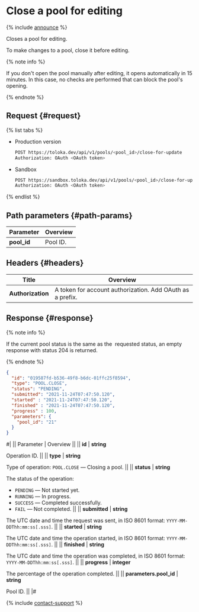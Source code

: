 # Close a pool for editing

{% include [announce](../_includes/announce.md) %}

Closes a pool for editing.

To make changes to a pool, close it before editing.

{% note info %}

If you don't open the pool manually after editing, it opens automatically in 15 minutes. In this case, no checks are performed that can block the pool's opening.

{% endnote %}

## Request {#request}

{% list tabs %}

- Production version

    ```bash
    POST https://toloka.dev/api/v1/pools/<pool_id>/close-for-update
    Authorization: OAuth <OAuth token>
    ```

- Sandbox

    ```bash
    POST https://sandbox.toloka.dev/api/v1/pools/<pool_id>/close-for-update
    Authorization: OAuth <OAuth token>
    ```

{% endlist %}

## Path parameters {#path-params}

Parameter | Overview
----- | -----
**pool_id** | Pool ID.

## Headers {#headers}

Title | Overview
----- | -----
**Authorization** | A token for account authorization. Add OAuth as a prefix.

## Response {#response}

{% note info %}

If the current pool status is the same as the  requested status, an empty response with status 204 is returned.

{% endnote %}

```json
{
  "id": "019587fd-b536-49f8-b6dc-01ffc25f8594",
  "type": "POOL.CLOSE",
  "status": "PENDING",
  "submitted": "2021-11-24T07:47:50.120",
  "started" : "2021-11-24T07:47:50.120",
  "finished" : "2021-11-24T07:47:50.120",
  "progress" : 100,
  "parameters": {
    "pool_id": "21"
  }
}
```

#|
|| Parameter | Overview ||
|| **id** | **string**

Operation ID. ||
|| **type** | **string**

Type of operation: `POOL.CLOSE` — Closing a pool. ||
|| **status** | **string**

The status of the operation:

- `PENDING` — Not started yet.
- `RUNNING` — In progress.
- `SUCCESS` — Completed successfully.
- `FAIL` — Not completed. ||
|| **submitted** | **string**

The UTC date and time the request was sent, in ISO 8601 format: `YYYY-MM-DDThh:mm:ss[.sss]`. ||
|| **started** | **string**

The UTC date and time the operation started, in ISO 8601 format: `YYYY-MM-DDThh:mm:ss[.sss]`. ||
|| **finished** | **string**

The UTC date and time the operation was completed, in ISO 8601 format: `YYYY-MM-DDThh:mm:ss[.sss]`. ||
|| **progress** | **integer**

The percentage of the operation completed. ||
|| **parameters.pool_id** | **string**

Pool ID. ||
|#

{% include [contact-support](../../guide/_includes/contact-support.md) %}